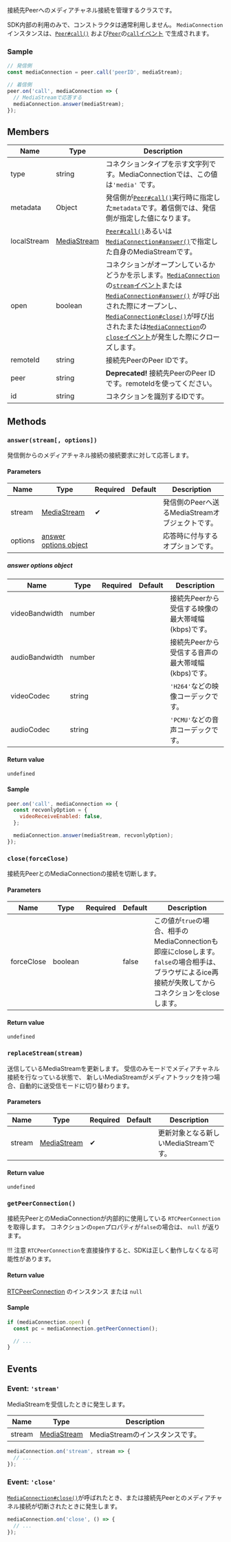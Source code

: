 接続先Peerへのメディアチャネル接続を管理するクラスです。

SDK内部の利用のみで、コンストラクタは通常利用しません。
`MediaConnection`インスタンスは、[`Peer#call()`](../peer/#callpeerid-stream-options) および[`Peer`](../peer/)の[`call`イベント](../peer/#event-call) で生成されます。

### Sample

```js
// 発信側
const mediaConnection = peer.call('peerID', mediaStream);

// 着信側
peer.on('call', mediaConnection => {
  // MediaStreamで応答する
  mediaConnection.answer(mediaStream);
});
```

## Members

| Name        | Type          | Description                                                                                                                                                                                                                                                                                                                                         |
|-------------|---------------|-----------------------------------------------------------------------------------------------------------------------------------------------------------------------------------------------------------------------------------------------------------------------------------------------------------------------------------------------------|
| type        | string        | コネクションタイプを示す文字列です。MediaConnectionでは、この値は`'media'` です。                                                                                                                                                                                                                                                                   |
| metadata    | Object        | 発信側が[`Peer#call()`](../peer/#callpeerid-stream-options)実行時に指定した`metadata`です。着信側では、発信側が指定した値になります。                                                                                                                                                                                                               |
| localStream | [MediaStream] | [`Peer#call()`](../peer/#callpeerid-stream-options)あるいは[`MediaConnection#answer()`](#answerstream-options)で指定した自身のMediaStreamです。                                                                                                                                                                                                     |
| open        | boolean       | コネクションがオープンしているかどうかを示します。[`MediaConnection`](./)の[`stream`イベント](#event-stream)または [`MediaConnection#answer()`](#answerstream-options) が呼び出された際にオープンし、 [`MediaConnection#close()`](#close)が呼び出されたまたは[`MediaConnection`](./)の[`close`イベント](#event-close)が発生した際にクローズします。 |
| remoteId    | string        | 接続先PeerのPeer IDです。                                                                                                                                                                                                                                                                                                                           |
| peer        | string        | **Deprecated!** 接続先PeerのPeer IDです。remoteIdを使ってください。                                                                                                                                                                                                                                                                                 |
| id          | string        | コネクションを識別するIDです。                                                                                                                                                                                                                                                                                                                      |

## Methods

### `answer(stream[, options])`

発信側からのメディアチャネル接続の接続要求に対して応答します。

#### Parameters

| Name    | Type                                            | Required | Default | Description                                     |
|---------|-------------------------------------------------|----------|---------|-------------------------------------------------|
| stream  | [MediaStream]                                   | ✔        |         | 発信側のPeerへ送るMediaStreamオブジェクトです。 |
| options | [answer options object](#answer-options-object) |          |         | 応答時に付与するオプションです。                |

##### answer options object

| Name                | Type    | Required | Default | Description                                                                                                                                |
|---------------------|---------|----------|---------|--------------------------------------------------------------------------------------------------------------------------------------------|
| videoBandwidth      | number  |          |         | 接続先Peerから受信する映像の最大帯域幅(kbps)です。                                                                                         |
| audioBandwidth      | number  |          |         | 接続先Peerから受信する音声の最大帯域幅(kbps)です。                                                                                         |
| videoCodec          | string  |          |         | `'H264'`などの映像コーデックです。                                                                                                         |
| audioCodec          | string  |          |         | `'PCMU'`などの音声コーデックです。                                                                                                         |

#### Return value

`undefined`

#### Sample

```js
peer.on('call', mediaConnection => {
  const recvonlyOption = {
    videoReceiveEnabled: false,
  };

  mediaConnection.answer(mediaStream, recvonlyOption);
});
```

### `close(forceClose)`

接続先PeerとのMediaConnectionの接続を切断します。

#### Parameters

| Name       | Type    | Required | Default | Description                                                                                                                                           |
|------------|---------|----------|---------|-------------------------------------------------------------------------------------------------------------------------------------------------------|
| forceClose | boolean |          | false   | この値が`true`の場合、相手のMediaConnectionも即座にcloseします。`false`の場合相手は、ブラウザによるice再接続が失敗してからコネクションをcloseします。 |

#### Return value

`undefined`

### `replaceStream(stream)`

送信しているMediaStreamを更新します。
受信のみモードでメディアチャネル接続を行なっている状態で、
新しいMediaStreamがメディアトラックを持つ場合、自動的に送受信モードに切り替わります。

#### Parameters

| Name   | Type          | Required | Default | Description                             |
|--------|---------------|----------|---------|-----------------------------------------|
| stream | [MediaStream] | ✔        |         | 更新対象となる新しいMediaStreamです。 |

#### Return value

`undefined`

### `getPeerConnection()`

接続先PeerとのMediaConnectionが内部的に使用している `RTCPeerConnection` を取得します。
コネクションの`open`プロパティが`false`の場合は、 `null` が返ります。

!!! 注意
  `RTCPeerConnection`を直接操作すると、SDKは正しく動作しなくなる可能性があります。

#### Return value

[RTCPeerConnection] のインスタンス または `null`

#### Sample

```js
if (mediaConnection.open) {
  const pc = mediaConnection.getPeerConnection();

  // ...
}
```

## Events

### Event: `'stream'`

MediaStreamを受信したときに発生します。

| Name   | Type          | Description                       |
|--------|---------------|-----------------------------------|
| stream | [MediaStream] | MediaStreamのインスタンスです。 |

```js
mediaConnection.on('stream', stream => {
  // ...
});
```

### Event: `'close'`

[`MediaConnection#close()`](#close)が呼ばれたとき、または接続先Peerとのメディアチャネル接続が切断されたときに発生します。

```js
mediaConnection.on('close', () => {
  // ...
});
```

[MediaStream]: https://w3c.github.io/mediacapture-main/#mediastream
[RTCPeerConnection]: https://w3c.github.io/webrtc-pc/#rtcpeerconnection-interface
